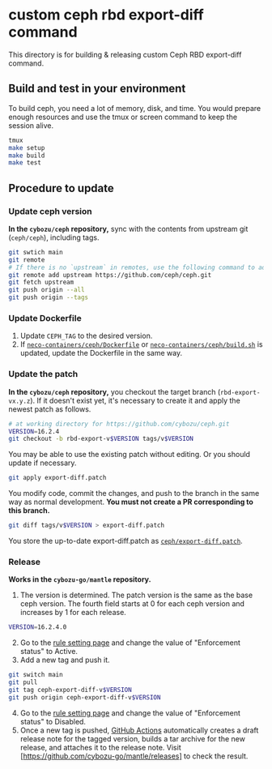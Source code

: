 # custom ceph rbd export-diff command

This directory is for building & releasing custom Ceph RBD export-diff command. 

## Build and test in your environment

To build ceph, you need a lot of memory, disk, and time. You would prepare enough resources and use the tmux or screen command to keep the session alive.

```sh
tmux
make setup
make build
make test
```

## Procedure to update
### Update ceph version
**In the `cybozu/ceph` repository,** sync with the contents from upstream git (`ceph/ceph`),  including tags.

```sh
git swtich main
git remote
# If there is no `upstream` in remotes, use the following command to add it.
git remote add upstream https://github.com/ceph/ceph.git
git fetch upstream
git push origin --all
git push origin --tags
```

### Update Dockerfile

1. Update `CEPH_TAG` to the desired version.
2. If [`neco-containers/ceph/Dockerfile`](https://github.com/cybozu/neco-containers/blob/main/ceph/Dockerfile) or [`neco-containers/ceph/build.sh`](https://github.com/cybozu/neco-containers/blob/main/ceph/build.sh) is updated, update the Dockerfile in the same way.

### Update the patch
**In the `cybozu/ceph` repository,** you checkout the target branch (`rbd-export-vx.y.z`). If it doesn't exist yet, it's necessary to create it and apply the newest patch as follows.

```sh
# at working directory for https://github.com/cybozu/ceph.git
VERSION=16.2.4
git checkout -b rbd-export-v$VERSION tags/v$VERSION
```

You may be able to use the existing patch without editing. Or you should update if necessary.

```sh
git apply export-diff.patch
```

You modify code, commit the changes, and push to the branch in the same way as normal development. **You must not create a PR corresponding to this branch.**

```sh
git diff tags/v$VERSION > export-diff.patch
```

You store the up-to-date export-diff.patch as [`ceph/export-diff.patch`](https://github.com/cybozu-go/mantle/blob/main/ceph/export-diff.patch).

### Release
**Works in the `cybozu-go/mantle` repository.**

1. The version is determined. The patch version is the same as the base ceph version. The fourth field starts at 0 for each ceph version and increases by 1 for each release.
  ```sh
  VERSION=16.2.4.0
  ``` 
2. Go to the [rule setting page](https://github.com/cybozu-go/mantle/settings/rules/3334068) and change the value of "Enforcement status" to Active.
3. Add a new tag and push it.
  ```sh
  git switch main
  git pull
  git tag ceph-export-diff-v$VERSION
  git push origin ceph-export-diff-v$VERSION
  ```
4. Go to the [rule setting page](https://github.com/cybozu-go/mantle/settings/rules/3334068) and change the value of "Enforcement status" to Disabled.
5. Once a new tag is pushed, [GitHub Actions](https://github.com/cybozu-go/mantle/actions) automatically creates a draft release note for the tagged version, builds a tar archive for the new release, and attaches it to the release note.
  Visit [https://github.com/cybozu-go/mantle/releases] to check the result.
